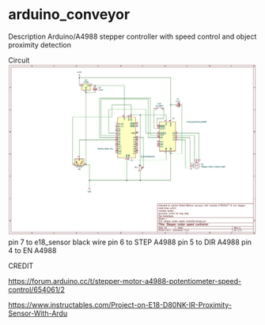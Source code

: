 # arduino_conveyor

Description
Arduino/A4988 stepper controller with speed control and object proximity detection

Circuit
<insert schematic here>
![alt text](https://github.com/Brizla/arduino_conveyor/blob/[main]/schematic.jpg?raw=true)
pin 7 to e18_sensor black wire
pin 6 to STEP A4988
pin 5 to DIR A4988
pin 4 to EN A4988


CREDIT
 
https://forum.arduino.cc/t/stepper-motor-a4988-potentiometer-speed-control/654061/2
  
https://www.instructables.com/Project-on-E18-D80NK-IR-Proximity-Sensor-With-Ardu
